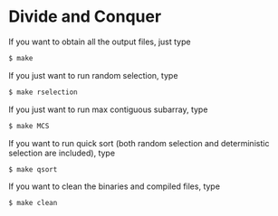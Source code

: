# Divide and Conquer
If you want to obtain all the output files, just type
```bash
$ make
```

If you just want to run random selection, type

```bash
$ make rselection
```

If you just want to run max contiguous subarray, type

```bash
$ make MCS
```

If you want to run quick sort (both random selection and deterministic selection are included), type

```bash
$ make qsort
```

If you want to clean the binaries and compiled files, type

```bash
$ make clean
```

